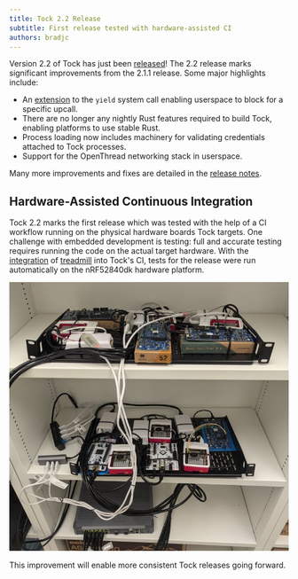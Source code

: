 ```yaml
---
title: Tock 2.2 Release
subtitle: First release tested with hardware-assisted CI
authors: bradjc
---
```


Version 2.2 of Tock has just been
[released](https://github.com/tock/tock/releases/tag/release-2.2)! The 2.2
release marks significant improvements from the 2.1.1 release. Some major
highlights include:

- An [extension](https://github.com/tock/tock/pull/3577) to the `yield` system
  call enabling userspace to block for a specific upcall.
- There are no longer any nightly Rust features required to build Tock, enabling
  platforms to use stable Rust.
- Process loading now includes machinery for validating credentials attached to
  Tock processes.
- Support for the OpenThread networking stack in userspace.

Many more improvements and fixes are detailed in the [release
notes](https://github.com/tock/tock/releases/tag/release-2.2).

Hardware-Assisted Continuous Integration
----------------------------------------

Tock 2.2 marks the first release which was tested with the help of a CI workflow
running on the physical hardware boards Tock targets. One challenge with
embedded development is testing: full and accurate testing requires running the
code on the actual target hardware. With the
[integration](https://github.com/tock/tock-hardware-ci) of
[treadmill](https://github.com/treadmill-tb/treadmill) into Tock's CI, tests for
the release were run automatically on the nRF52840dk hardware platform.

![](/assets/2025/01/hardwareci.png)

This improvement will enable more consistent Tock releases going forward.
